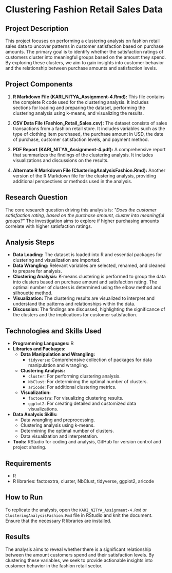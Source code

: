 # Clustering Fashion Retail Sales Data

## Project Description

This project focuses on performing a clustering analysis on fashion retail sales data to uncover patterns in customer satisfaction based on purchase amounts. The primary goal is to identify whether the satisfaction ratings of customers cluster into meaningful groups based on the amount they spend. By exploring these clusters, we aim to gain insights into customer behavior and the relationship between purchase amounts and satisfaction levels.

## Project Components

1. **R Markdown File (KARI_NITYA_Assignment-4.Rmd):** 
   This file contains the complete R code used for the clustering analysis. It includes sections for loading and preparing the dataset, performing the clustering analysis using k-means, and visualizing the results.

2. **CSV Data File (Fashion_Retail_Sales.csv):**
   The dataset consists of sales transactions from a fashion retail store. It includes variables such as the type of clothing item purchased, the purchase amount in USD, the date of purchase, customer satisfaction levels, and payment method.

3. **PDF Report (KARI_NITYA_Assignment-4.pdf):**
   A comprehensive report that summarizes the findings of the clustering analysis. It includes visualizations and discussions on the results.

4. **Alternate R Markdown File (ClusteringAnalysisFashion.Rmd):**
   Another version of the R Markdown file for the clustering analysis, providing additional perspectives or methods used in the analysis.

## Research Question

The core research question driving this analysis is: *"Does the customer satisfaction rating, based on the purchase amount, cluster into meaningful groups?"* The investigation aims to explore if higher purchasing amounts correlate with higher satisfaction ratings.

## Analysis Steps

- **Data Loading:** The dataset is loaded into R and essential packages for clustering and visualization are imported.
- **Data Wrangling:** Relevant variables are selected, renamed, and cleaned to prepare for analysis.
- **Clustering Analysis:** K-means clustering is performed to group the data into clusters based on purchase amount and satisfaction rating. The optimal number of clusters is determined using the elbow method and silhouette method.
- **Visualization:** The clustering results are visualized to interpret and understand the patterns and relationships within the data.
- **Discussion:** The findings are discussed, highlighting the significance of the clusters and the implications for customer satisfaction.

## Technologies and Skills Used

- **Programming Languages:** R
- **Libraries and Packages:**
  - **Data Manipulation and Wrangling:**
    - `tidyverse`: Comprehensive collection of packages for data manipulation and wrangling.
  - **Clustering Analysis:**
    - `cluster`: For performing clustering analysis.
    - `NbClust`: For determining the optimal number of clusters.
    - `aricode`: For additional clustering metrics.
  - **Visualization:**
    - `factoextra`: For visualizing clustering results.
    - `ggplot2`: For creating detailed and customized data visualizations.
- **Data Analysis Skills:** 
  - Data wrangling and preprocessing.
  - Clustering analysis using k-means.
  - Determining the optimal number of clusters.
  - Data visualization and interpretation.
- **Tools:** RStudio for coding and analysis, GitHub for version control and project sharing.

## Requirements

- R
- R libraries: factoextra, cluster, NbClust, tidyverse, ggplot2, aricode

## How to Run

To replicate the analysis, open the `KARI_NITYA_Assignment-4.Rmd` or `ClusteringAnalysisFashion.Rmd` file in RStudio and knit the document. Ensure that the necessary R libraries are installed.

## Results

The analysis aims to reveal whether there is a significant relationship between the amount customers spend and their satisfaction levels. By clustering these variables, we seek to provide actionable insights into customer behavior in the fashion retail sector.
